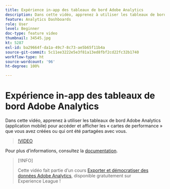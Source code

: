 ```yaml
---
title: Expérience in-app des tableaux de bord Adobe Analytics
description: Dans cette vidéo, apprenez à utiliser les tableaux de bord Adobe Analytics (application mobile) pour accéder et afficher les « cartes de performance » que vous avez créées ou qui ont été partagées avec vous.
feature: Analytics Dashboards
role: User
level: Beginner
doc-type: feature video
thumbnail: 34545.jpg
kt: 5287
exl-id: ba29664f-da1a-49c7-8c73-ae5b65f11b4a
source-git-commit: 5c11ee3222e5e3f81a13ed8fbf2cd22fc32b1740
workflow-type: ht
source-wordcount: '96'
ht-degree: 100%

---
```


# Expérience in-app des tableaux de bord Adobe Analytics

Dans cette vidéo, apprenez à utiliser les tableaux de bord Adobe Analytics (application mobile) pour accéder et afficher les « cartes de performance » que vous avez créées ou qui ont été partagées avec vous.

>[!VIDEO](https://video.tv.adobe.com/v/34545/?quality=12)

Pour plus dʼinformations, consultez la [documentation](https://experienceleague.adobe.com/docs/analytics/analyze/mobapp/home.html?lang=fr).

>[!INFO]
>
> Cette vidéo fait partie d’un cours [Exporter et démocratiser des données Adobe Analytics](https://experienceleague.adobe.com/?recommended=Analytics-A-1-2022.1.democratizing), disponible gratuitement sur Experience League !